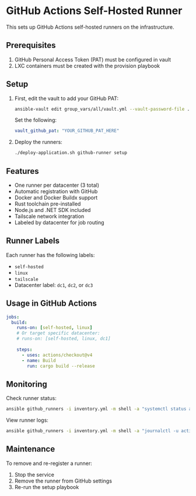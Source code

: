 # GitHub Actions Self-Hosted Runner

This sets up GitHub Actions self-hosted runners on the infrastructure.

## Prerequisites

1. GitHub Personal Access Token (PAT) must be configured in vault
2. LXC containers must be created with the provision playbook

## Setup

1. First, edit the vault to add your GitHub PAT:
   ```bash
   ansible-vault edit group_vars/all/vault.yml --vault-password-file .vault_pass
   ```
   
   Set the following:
   ```yaml
   vault_github_pat: "YOUR_GITHUB_PAT_HERE"
   ```

2. Deploy the runners:
   ```bash
   ./deploy-application.sh github-runner setup
   ```

## Features

- One runner per datacenter (3 total)
- Automatic registration with GitHub
- Docker and Docker Buildx support
- Rust toolchain pre-installed
- Node.js and .NET SDK included
- Tailscale network integration
- Labeled by datacenter for job routing

## Runner Labels

Each runner has the following labels:
- `self-hosted`
- `linux`
- `tailscale`
- Datacenter label: `dc1`, `dc2`, or `dc3`

## Usage in GitHub Actions

```yaml
jobs:
  build:
    runs-on: [self-hosted, linux]
    # Or target specific datacenter:
    # runs-on: [self-hosted, linux, dc1]
    
    steps:
      - uses: actions/checkout@v4
      - name: Build
        run: cargo build --release
```

## Monitoring

Check runner status:
```bash
ansible github_runners -i inventory.yml -m shell -a "systemctl status actions.runner.*"
```

View runner logs:
```bash
ansible github_runners -i inventory.yml -m shell -a "journalctl -u actions.runner.* -n 50"
```

## Maintenance

To remove and re-register a runner:
1. Stop the service
2. Remove the runner from GitHub settings
3. Re-run the setup playbook